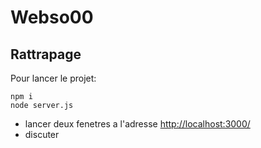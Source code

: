 # Webso00

## Rattrapage
Pour lancer le projet:
``` 
npm i
node server.js
```
- lancer deux fenetres a l'adresse [http://localhost:3000/](http://localhost:3000/)
- discuter